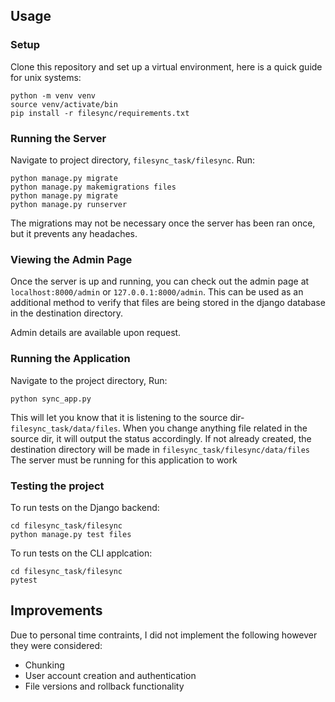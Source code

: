 ## Usage
### Setup
Clone this repository and set up a virtual environment, here is a quick guide for unix systems:
```
python -m venv venv
source venv/activate/bin
pip install -r filesync/requirements.txt
```
### Running the Server
Navigate to project directory, ```filesync_task/filesync```. Run:
```
python manage.py migrate
python manage.py makemigrations files
python manage.py migrate
python manage.py runserver
```
The migrations may not be necessary once the server has been ran once, but it prevents any headaches.

### Viewing the Admin Page
Once the server is up and running, you can check out the admin page at ```localhost:8000/admin``` or ```127.0.0.1:8000/admin```.  This can be used as an additional method to verify that files are being stored in the django database in the destination directory.

Admin details are available upon request.

### Running the Application
Navigate to the project directory, Run:
```
python sync_app.py
```
This will let you know that it is listening to the source dir-```filesync_task/data/files```. When you change anything file related in the source dir, it will output the status accordingly. 
If not already created, the destination directory will be made in ```filesync_task/filesync/data/files```
The server must be running for this application to work

### Testing the project
To run tests on the Django backend:
```
cd filesync_task/filesync
python manage.py test files
```
To run tests on the CLI applcation:
```
cd filesync_task/filesync
pytest
```

## Improvements

Due to personal time contraints, I did not implement the following however they were considered:

- Chunking
- User account creation and authentication
- File versions and rollback functionality
